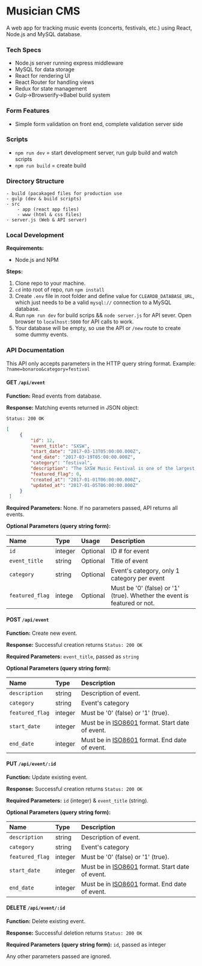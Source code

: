 # Musician CMS

A web app for tracking music events (concerts, festivals, etc.) using React, Node.js and MySQL database.

### Tech Specs
- Node.js server running express middleware
- MySQL for data storage
- React for rendering UI
- React Router for handling views
- Redux for state management
- Gulp->Browserify->Babel build system

### Form Features
- Simple form validation on front end, complete validation server side


### Scripts
- `npm run dev` = start development server, run gulp build and watch scripts
- `npm run build` = create build


### Directory Structure
```
- build (pacakaged files for production use
- gulp (dev & build scripts)
- src
    - app (react app files)
    - www (html & css files)
- server.js (Web & API server)
```


### Local Development

**Requirements:**

- Node.js and NPM

**Steps:**

1. Clone repo to your machine.
2. `cd` into root of repo, run `npm install`
3. Create `.env` file in root folder and define value for `CLEARDB_DATABASE_URL`, which just needs to be a valid `mysql://` connection to a MySQL database.
4. Run `npm run dev` for build scrips && `node server.js` for API sever. Open browser to `localhost:5000` for API calls to work.
5. Your database will be empty, so use the API or `/new` route to create some dummy events.

### API Documentation
This API only accepts parameters in the HTTP query string format. Example: `?name=bonaroo&category=festival`


#### GET `/api/event`

**Function:** Read events from database.

**Response:** Matching events returned in JSON object:

`Status: 200 OK`
```json
[
     {
         "id": 12,
         "event_title": "SXSW",
         "start_date": "2017-03-13T05:00:00.000Z",
         "end_date": "2017-03-19T05:00:00.000Z",
         "category": "festival",
         "description": "The SXSW Music Festival is one of the largest and most influential global music industry events of the year, taking place every March in Austin, Texas – the Live Music Capital of the World.",
         "featured_flag": 0,
         "created_at": "2017-01-01T06:00:00.000Z",
         "updated_at": "2017-01-05T06:00:00.000Z"
     }
 ]
 ```

**Required Parameters:** None. If no parameters passed, API returns all events.

**Optional Parameters (query string form):**

| Name        | Type         | Usage | Description  |
|:------------- |:-------------|:-----|:-----|
| `id` | integer | Optional | ID # for event |
| `event_title` | string | Optional | Title of event |
| `category` | string | Optional | Event's category, only 1 category per event |
| `featured_flag` | intege | Optional | Must be '0' (false) or '1' (true). Whether the event is featured or not.|



#### POST `/api/event`

**Function:** Create new event.

**Response:** Successful creation returns `Status: 200 OK`

**Required Parameters:** `event_title`, passed as `string`

**Optional Parameters (query string form):**

| Name        | Type         | Description  |
|:------------- |:-------------|:-----|
| `description` | string | Description of event. |
| `category` | string | Event's category |
| `featured_flag` | integer | Must be '0' (false) or '1' (true). |
| `start_date` | integer | Must be in [ISO8601](http://www.iso.org/iso/iso8601) format. Start date of event. |
| `end_date` | integer | Must be in [ISO8601](http://www.iso.org/iso/iso8601) format. End date of event. |

#### PUT `/api/event/:id`

**Function:** Update existing event.

**Response:** Successful creation returns `Status: 200 OK`

**Required Parameters:** `id` (integer) & `event_title` (string).

**Optional Parameters (query string form):**

| Name        | Type         | Description  |
|:------------- |:-------------|:-----|
| `description` | string | Description of event. |
| `category` | string | Event's category |
| `featured_flag` | integer | Must be '0' (false) or '1' (true). |
| `start_date` | integer | Must be in [ISO8601](http://www.iso.org/iso/iso8601) format. Start date of event. |
| `end_date` | integer | Must be in [ISO8601](http://www.iso.org/iso/iso8601) format. End date of event. |

#### DELETE `/api/event/:id`

**Function:** Delete existing event.

**Response:** Successful deletion returns `Status: 200 OK`

**Required Parameters (query string form):** `id`, passed as integer

Any other parameters passed are ignored.

